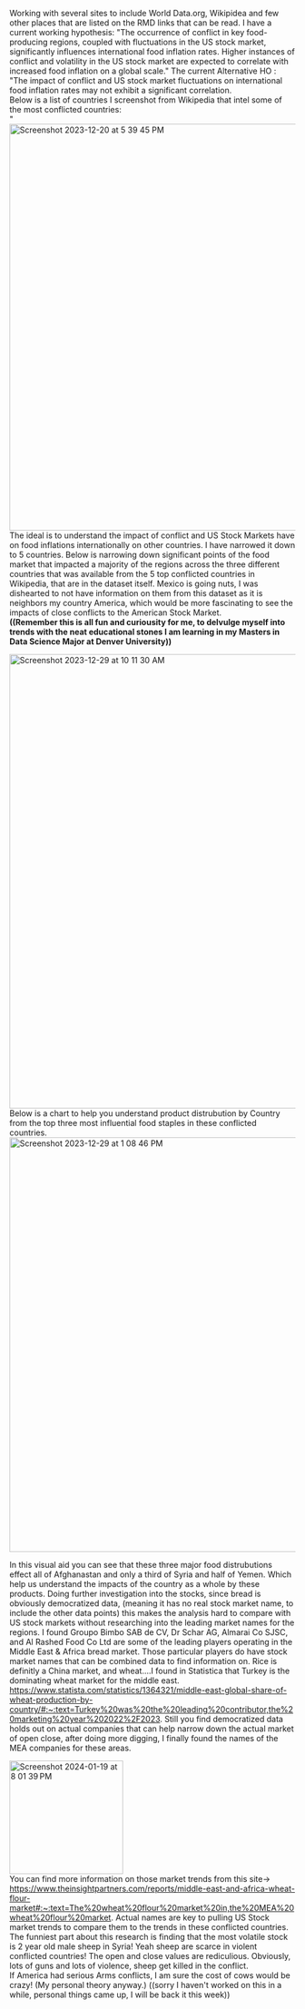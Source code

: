 Working with several sites to include World Data.org, Wikipidea and few other places that are listed on the RMD links that can be read.
I have a current working hypothesis: "The occurrence of conflict in key food-producing regions, coupled with fluctuations in the US stock market, significantly influences international food inflation rates. Higher instances of conflict and volatility in the US stock market are expected to correlate with increased food inflation on a global scale."
The current Alternative HO : "The impact of conflict and US stock market fluctuations on international food inflation rates may not exhibit a significant correlation.
<br>
Below is a list of countries I screenshot from Wikipedia that intel some of the most conflicted countries: <br>
"<img width="717" alt="Screenshot 2023-12-20 at 5 39 45 PM" src="https://github.com/JessicaWoods03/data_analysis_work/assets/48572600/3eeac57e-b6ec-45e1-b184-778f37fc8623">
<br>
The ideal is to understand the impact of conflict and US Stock Markets have on food inflations internationally on other countries. I have narrowed it down to 5 countries. Below is narrowing down significant points of the food market that impacted a majority of the regions across the three different countries that was available from the 5 top conflicted countries in Wikipedia, that are in the dataset itself. Mexico is going nuts, I was dishearted to not have information on them from this dataset as it is neighbors my country America, which would be more fascinating to see the impacts of close conflicts to the American Stock Market. <br>
<b>((Remember this is all fun and curiousity for me, to delvulge myself into trends with the neat educational stones  I am learning in my Masters in Data Science Major at Denver University))</b><br>

<img width="801" alt="Screenshot 2023-12-29 at 10 11 30 AM" src="https://github.com/JessicaWoods03/data_analysis_work/assets/48572600/122e959a-69f0-4e6b-b42d-9a1089e3f5a0">
<br>
Below is a chart to help you understand product distrubution by Country from the top three most influential food staples in these conflicted countries.<br>
<img width="731" alt="Screenshot 2023-12-29 at 1 08 46 PM" src="https://github.com/JessicaWoods03/data_analysis_work/assets/48572600/0f7d06bf-2bac-43f3-92e6-6c6eaa45e651"><br>

In this visual aid you can see that these three major food distrubutions effect all of Afghanastan and only a third of Syria and half of Yemen. Which help us understand the impacts of the country as a whole by these products. Doing further investigation into the stocks, since bread is obviously democratized data, (meaning it has no real stock market name, to include the other data points) this makes the analysis hard to compare with US stock markets without researching into the leading market names for the regions. I found Groupo Bimbo SAB de CV, Dr Schar AG, Almarai Co SJSC, and Al Rashed Food Co Ltd are some of the leading players operating in the Middle East & Africa bread market. Those particular players do have stock market names that can be combined data to find information on. Rice is definitly a China market, and wheat....I found in Statistica that Turkey is the dominating wheat market for the middle east. https://www.statista.com/statistics/1364321/middle-east-global-share-of-wheat-production-by-country/#:~:text=Turkey%20was%20the%20leading%20contributor,the%20marketing%20year%202022%2F2023.
Still you find democratized data holds out on actual companies that can help narrow down the actual market of open close, after doing more digging, I finally found the names of the MEA companies for these areas. 

<img width="200" alt="Screenshot 2024-01-19 at 8 01 39 PM" src="https://github.com/JessicaWoods03/data_analysis_work/assets/48572600/291e4a11-5122-4b84-8fdc-aab4f13b49e4"><br>
You can find more information on those market trends from this site-> https://www.theinsightpartners.com/reports/middle-east-and-africa-wheat-flour-market#:~:text=The%20wheat%20flour%20market%20in,the%20MEA%20wheat%20flour%20market.
Actual names are key to pulling US Stock market trends to compare them to the trends in these conflicted countries. <br>
The funniest part about this research is finding that the most volatile stock is 2 year old male sheep in Syria! Yeah sheep are scarce in violent conflicted countries! The open and close values are rediculious. Obviously, lots of guns and lots of violence, sheep get killed in the conflict.<br>
If America had serious Arms conflicts, I am sure the cost of cows would be crazy! (My personal theory anyway.)
((sorry I haven't worked on this in a while, personal things came up, I will be back it this week))


